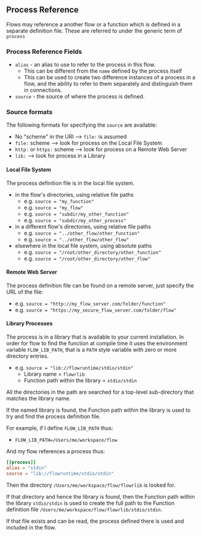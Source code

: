 ## Process Reference
Flows may reference a another flow or a function which is defined in a separate 
definition file. These are referred to under the generic term of `process`
 
### Process Reference Fields
* `alias` - an alias to use to refer to the process in this flow.
    * This can be different from the `name` defined by the process itself
    * This can be used to create two difference instances of a process in a flow, 
    and the ability to refer to them separately and distinguish them in connections.
* `source` - the source of where the process is defined. 

### Source formats
The following formats for specifying the `source` are available:
* No "scheme" in the URI --> `file:` is assumed
* `file:` scheme --> look for process on the Local File System
* `http:` or `https:` scheme --> look for process on a Remote Web Server
* `lib:` --> look for process in a Library

#### Local File System
The process definition file is in the local file system.
* in the flow's directories, using relative file paths 
    * e.g. `source = "my_function"`
    * e.g. `source = "my_flow"`
    * e.g. `source = "subdir/my_other_function"`
    * e.g. `source = "subdir/my_other_process"`
* in a different flow's directories, using relative file paths
    * e.g. `source = "../other_flow/other_function"`
    * e.g. `source = "../other_flow/other_flow"`
* elsewhere in the local file system, using absolute paths
    * e.g. `source = "/root/other_directory/other_function"`
    * e.g. `source = "/root/other_directory/other_flow"`

#### Remote Web Server
The process definition file can be found on a remote server, just specify the 
URL of the file:
* e.g. `source = "http://my_flow_server.com/folder/function"`
* e.g. `source = "https://my_secure_flow_server.com/folder/flow"`

#### Library Processes
The process is in a library that is available to your current installation. 
In order for flow to find the function at compile time it uses the 
environment variable `FLOW_LIB_PATH`, that is a `PATH` style variable with zero or
more directory entries. 
* e.g. `source = "lib://flowruntime/stdio/stdin"`
    * Library name = `flowrlib`
    * Function path within the library = `stdio/stdin`
    
All the directories in the path are searched for a top-level sub-directory that 
matches the library name.

If the named library is found, the Function path within the library is used to try and 
find the process definition file.

For example, if I define `FLOW_LIB_PATH` thus:
* `FLOW_LIB_PATH=/Users/me/workspace/flow`

And my flow references a process thus:
```toml
[[process]]
alias = "stdin"
source = "lib://flowruntime/stdio/stdin"
```

Then the directory `/Users/me/workspace/flow/flowrlib` is looked for.

If that directory and hence the library is found, then the Function path within the library
`stdio/stdin` is used to create the full path to the Function definition file 
`/Users/me/workspace/flow/flowrlib/stdio/stdin`.

If that file exists and can be read, the process defined there is used and 
included in the flow.

